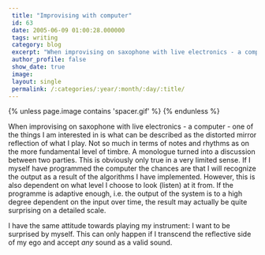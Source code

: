 ```yaml
---
 title: "Improvising with computer"
 id: 63
 date: 2005-06-09 01:00:28.000000
 tags: writing
 category: blog
 excerpt: "When improvising on saxophone with live electronics - a computer - one of the things I am interested in is what can be described as the distorted mirror reflection of what I play. Not so much in terms..."
 author_profile: false
 show_date: true
 image: 
 layout: single
 permalink: /:categories/:year/:month/:day/:title/
---
```

{% unless page.image contains 'spacer.gif' %}
{% endunless %}

When improvising on saxophone with live electronics - a computer - one of the things I am interested in is what can be described as the distorted mirror reflection of what I play. Not so much in terms of notes and rhythms as on the more fundamental level of timbre. A monologue turned into a discussion between two parties. This is obviously only true in a very limited sense. If I myself have programmed the computer the chances are that I will recognize the output as a result of the algorithms I have implemented. However, this is also dependent on what level I choose to look (listen) at it from. If the programme is adaptive enough, i.e. the output of the system is to a high degree dependent on the input over time, the result may actually be quite surprising on a detailed scale.



I have the same attitude towards playing my instrument: I want to be surprised by myself. This can only happen if I transcend the reflective side of my ego and accept <em>any</em> sound as a valid sound.
